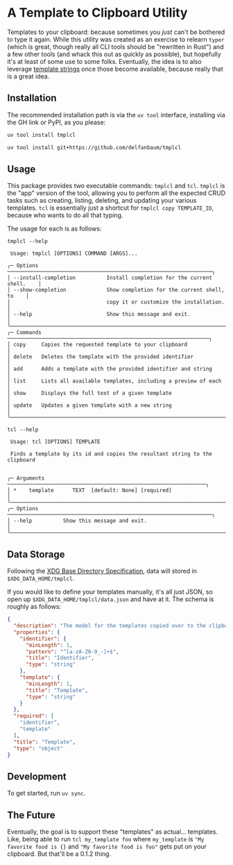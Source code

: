 # A Template to Clipboard Utility

Templates to your clipboard: because sometimes you *just* can't be bothered to
type it again. While this utility was created as an exercise to relearn `typer`
(which is great, though really all CLI tools should be "rewritten in Rust") and
a few other tools (and whack this out as quickly as possible), but hopefully
it's at least of some use to some folks. Eventually, the idea is to also
leverage [template strings](https://peps.python.org/pep-0750/) once those become
available, because really that is a great idea.

## Installation

The recommended installation path is via the `uv tool` interface, installing via
the GH link or PyPI, as you please:

```sh
uv tool install tmplcl
```

```sh
uv tool install git+https://github.com/delfanbaum/tmplcl
```

## Usage

This package provides two executable commands: `tmplcl` and `tcl`. `tmplcl` is
the "app" version of the tool, allowing you to perform all the expected CRUD
tasks such as creating, listing, deleting, and updating your various templates.
`tcl` is essentially just a shortcut for `tmplcl copy TEMPLATE_ID`, because who
wants to do all that typing.

The usage for each is as follows:

```console
tmplcl --help
                                                                              
 Usage: tmplcl [OPTIONS] COMMAND [ARGS]...                                    
                                                                              
╭─ Options ──────────────────────────────────────────────────────────────────╮
│ --install-completion          Install completion for the current shell.    │
│ --show-completion             Show completion for the current shell, to    │
│                               copy it or customize the installation.       │
│ --help                        Show this message and exit.                  │
╰────────────────────────────────────────────────────────────────────────────╯
╭─ Commands ─────────────────────────────────────────────────────────────────╮
│ copy     Copies the requested template to your clipboard                   │
│ delete   Deletes the template with the provided identifier                 │
│ add      Adds a template with the provided identifier and string           │
│ list     Lists all available templates, including a preview of each        │
│ show     Displays the full text of a given template                        │
│ update   Updates a given template with a new string                        │
╰────────────────────────────────────────────────────────────────────────────╯
```

```console
tcl --help
                                                                              
 Usage: tcl [OPTIONS] TEMPLATE                                                
                                                                              
 Finds a template by its id and copies the resultant string to the clipboard  
                                                                              
                                                                              
╭─ Arguments ────────────────────────────────────────────────────────────────╮
│ *    template      TEXT  [default: None] [required]                        │
╰────────────────────────────────────────────────────────────────────────────╯
╭─ Options ──────────────────────────────────────────────────────────────────╮
│ --help          Show this message and exit.                                │
╰────────────────────────────────────────────────────────────────────────────╯
```

## Data Storage

Following the [XDG Base Directory
Specification](https://specifications.freedesktop.org/basedir-spec/latest/),
data will stored in `$XDG_DATA_HOME/tmplcl`. 

If you would like to define your templates manually, it's all just JSON, so open
up `$XDG_DATA_HOME/tmplcl/data.json` and have at it. The schema is roughly
as follows:

```json
{
  "description": "The model for the templates copied over to the clipboard. Contains the\ntemplate identifier as well as the template string.\n\nNote that the id may contain only alphanumeric characters or `-` and `_`",
  "properties": {
    "identifier": {
      "minLength": 1,
      "pattern": "^[a-zA-Z0-9_-]+$",
      "title": "Identifier",
      "type": "string"
    },
    "template": {
      "minLength": 1,
      "title": "Template",
      "type": "string"
    }
  },
  "required": [
    "identifier",
    "template"
  ],
  "title": "Template",
  "type": "object"
}
```


## Development

To get started, run `uv sync`.

## The Future

Eventually, the goal is to support these "templates" as actual... templates.
Like, being able to run `tcl my_template foo` where `my_template` is `"My
favorite food is {}` and `"My favorite food is foo"` gets put on your clipboard.
But that'll be a 0.1.2 thing.
